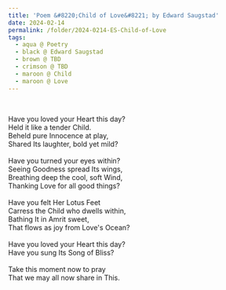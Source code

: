 ```yaml
---
title: 'Poem &#8220;Child of Love&#8221; by Edward Saugstad'
date: 2024-02-14
permalink: /folder/2024-0214-ES-Child-of-Love
tags:
  - aqua @ Poetry
  - black @ Edward Saugstad
  - brown @ TBD
  - crimson @ TBD
  - maroon @ Child
  - maroon @ Love
---
```


<br>

<p>
Have you loved your Heart this day?<br>
Held it like a tender Child.<br>
Beheld pure Innocence at play,<br>
Shared Its laughter, bold yet mild?<br>
<br>
Have you turned your eyes within?<br>
Seeing Goodness spread Its wings,<br>
Breathing deep the cool, soft Wind,<br>
Thanking Love for all good things?<br>
<br>
Have you felt Her Lotus Feet<br>
Carress the Child who dwells within,<br>
Bathing It in Amrit sweet,<br>
That flows as joy from Love's Ocean?<br>
<br>
Have you loved your Heart this day?<br>
Have you sung Its Song of Bliss?<br>
<br>
Take this moment now to pray<br>
That we may all now share in This.<br>
</p>